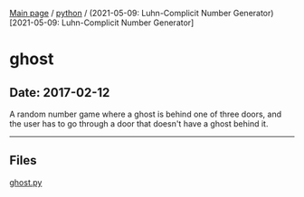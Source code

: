 [Main page](/) / [python](/python) / (2021-05-09: Luhn-Complicit Number Generator)[2021-05-09: Luhn-Complicit Number Generator]

# ghost

## Date: 2017-02-12

A random number game where a ghost is behind one of three doors, and the user has to go through a door that doesn't have a ghost behind it.

-----

## Files

[ghost.py](ghost.py)